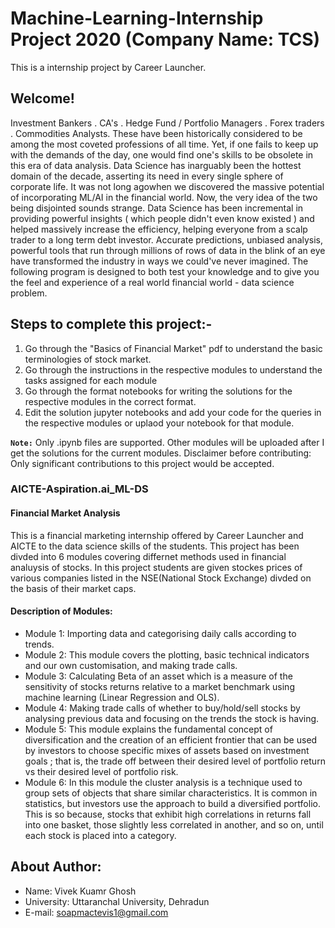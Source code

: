 # Machine-Learning-Internship Project 2020 (Company Name: TCS)
This is a internship project by Career Launcher.

## Welcome!

Investment Bankers . CA's . Hedge Fund / Portfolio Managers . Forex traders . Commodities Analysts. These have been historically considered to be among the most coveted professions of all time. Yet, if one fails to keep up with the demands of the day, one would find one's skills to be obsolete in this era of data analysis. Data Science has inarguably been the hottest domain of the decade, asserting its need in every single sphere of corporate life. It was not long agowhen we discovered the massive potential of incorporating ML/AI in the financial world. Now, the very idea of the two being disjointed sounds strange. Data Science has been incremental in providing powerful insights ( which people didn't even know existed ) and helped massively increase the efficiency, helping everyone from a scalp trader to a long term debt investor. Accurate predictions, unbiased analysis, powerful tools that run through millions of rows of data in the blink of an eye have transformed the industry in ways we could've never imagined. The following program is designed to both test your knowledge and to give you the feel and experience of a real world financial world - data science problem.

## Steps to complete this project:-
1. Go through the "Basics of Financial Market" pdf to understand the basic terminologies of stock market.
2. Go through the instructions in the respective modules to understand the tasks assigned for each module
3. Go through the format notebooks for writing the solutions for the respective modules in the correct format.
4. Edit the solution jupyter notebooks and add your code for the queries in the respective modules or uplaod your notebook for that module.

**`Note:`** Only .ipynb files are supported. Other modules will be uploaded after I get the solutions for the current modules.
Disclaimer before contributing: Only significant contributions to this project would be accepted.


### AICTE-Aspiration.ai_ML-DS
#### Financial Market Analysis

This is a financial marketing internship offered by Career Launcher and AICTE to the data science skills of the students. This project has been divded into 6 modules covering differnet methods used in financial analuysis of stocks.
In this project students are given stockes prices of various companies listed in the NSE(National Stock Exchange) divded on the basis of their market caps.

#### Description of Modules:

- Module 1: Importing data and categorising daily calls according to trends.
- Module 2: This module covers the plotting, basic technical indicators and our own customisation, and making trade calls.
- Module 3: Calculating Beta of an asset which is a measure of the sensitivity of stocks returns relative to a market benchmark using machine learning (Linear Regression and OLS).
- Module 4: Making trade calls of whether to buy/hold/sell stocks by analysing previous data and focusing on the trends the stock is having.
- Module 5: This module explains the fundamental concept of diversification and the creation of an efficient frontier that can be used by investors to choose specific mixes of assets based on investment goals ; that is, the trade off between their desired level of portfolio return vs their desired level of portfolio risk.
- Module 6: In this module the cluster analysis is a technique used to group sets of objects that share similar characteristics. It is common in statistics, but investors use the approach to build a diversified portfolio. This is so because, stocks that exhibit high correlations in returns fall into one basket, those slightly less correlated in another, and so on, until each stock is placed into a category.

## About Author:<br>
- Name: Vivek Kuamr Ghosh
- University: Uttaranchal University, Dehradun
- E-mail: soapmactevis1@gmail.com
